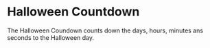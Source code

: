 # Halloween Countdown

The Halloween Coundown counts down the days, hours, minutes ans seconds to the Halloween day. 
